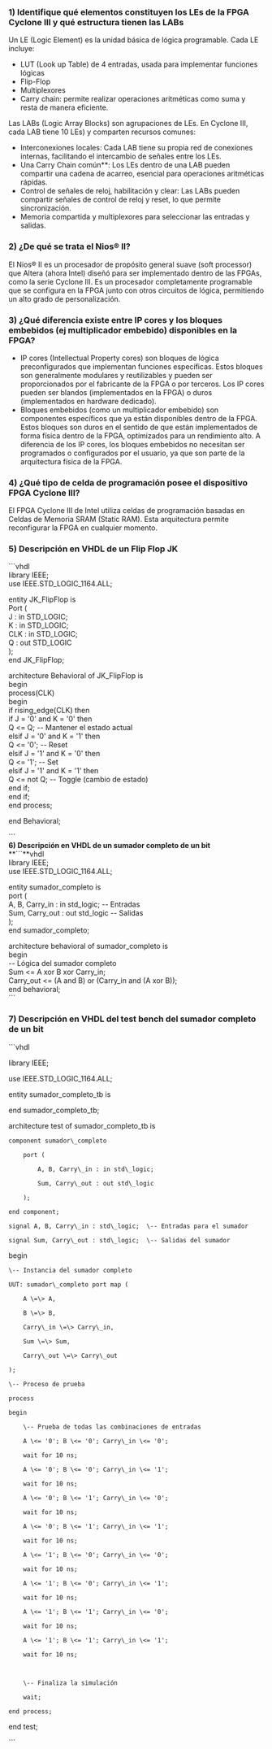 ### **1\) Identifique qué elementos constituyen los LEs de la FPGA Cyclone III y qué estructura tienen las LABs**

 Un LE (Logic Element) es la unidad básica de lógica programable. Cada LE incluye: 

* LUT (Look up Table) de 4 entradas, usada para implementar funciones lógicas  
* Flip-Flop  
* Multiplexores  
* Carry chain: permite realizar operaciones aritméticas como suma y resta de manera eficiente.

Las LABs (Logic Array Blocks) son agrupaciones de LEs. En Cyclone III, cada LAB tiene 10 LEs) y comparten recursos comunes:

* Interconexiones locales: Cada LAB tiene su propia red de conexiones internas, facilitando el intercambio de señales entre los LEs.  
* Una Carry Chain común\*\*: Los LEs dentro de una LAB pueden compartir una cadena de acarreo, esencial para operaciones aritméticas rápidas.  
* Control de señales de reloj, habilitación y clear: Las LABs pueden compartir señales de control de reloj y reset, lo que permite sincronización.  
* Memoria compartida y multiplexores para seleccionar las entradas y salidas.

### **2\) ¿De qué se trata el Nios® II?**

El Nios® II es un procesador de propósito general suave (soft processor) que Altera (ahora Intel) diseñó para ser implementado dentro de las FPGAs, como la serie Cyclone III. Es un procesador completamente programable que se configura en la FPGA junto con otros circuitos de lógica, permitiendo un alto grado de personalización.

### **3\) ¿Qué diferencia existe entre IP cores y los bloques embebidos (ej multiplicador embebido) disponibles en la FPGA?**

* IP cores (Intellectual Property cores) son bloques de lógica preconfigurados que implementan funciones específicas. Estos bloques son generalmente modulares y reutilizables y pueden ser proporcionados por el fabricante de la FPGA o por terceros. Los IP cores pueden ser blandos (implementados en la FPGA) o duros (implementados en hardware dedicado).  
* Bloques embebidos (como un multiplicador embebido) son componentes específicos que ya están disponibles dentro de la FPGA. Estos bloques son duros en el sentido de que están implementados de forma física dentro de la FPGA, optimizados para un rendimiento alto. A diferencia de los IP cores, los bloques embebidos no necesitan ser programados o configurados por el usuario, ya que son parte de la arquitectura física de la FPGA.

### **4\) ¿Qué tipo de celda de programación posee el dispositivo FPGA Cyclone III?**

El FPGA Cyclone III de Intel utiliza celdas de programación basadas en Celdas de Memoria SRAM (Static RAM). Esta arquitectura permite reconfigurar la FPGA en cualquier momento. 

### **5\) Descripción en VHDL de un Flip Flop JK**

\`\`\`vhdl  
library IEEE;  
use IEEE.STD\_LOGIC\_1164.ALL;

entity JK\_FlipFlop is  
    Port (  
        J   : in  STD\_LOGIC;  
        K   : in  STD\_LOGIC;  
        CLK : in  STD\_LOGIC;  
        Q   : out STD\_LOGIC  
    );  
end JK\_FlipFlop;

architecture Behavioral of JK\_FlipFlop is  
begin  
    process(CLK)  
    begin  
        if rising\_edge(CLK) then  
            if J \= '0' and K \= '0' then  
                Q \<= Q;             \-- Mantener el estado actual  
            elsif J \= '0' and K \= '1' then  
                Q \<= '0';           \-- Reset  
            elsif J \= '1' and K \= '0' then  
                Q \<= '1';           \-- Set  
            elsif J \= '1' and K \= '1' then  
                Q \<= not Q;         \-- Toggle (cambio de estado)  
            end if;  
        end if;  
    end process;

end Behavioral;

\`\`\`  
**6\) Descripción en VHDL de un sumador completo de un bit**  
**\`\`\`**vhdl  
library IEEE;  
use IEEE.STD\_LOGIC\_1164.ALL;

entity sumador\_completo is  
    port (  
        A, B, Carry\_in : in std\_logic;   \-- Entradas  
        Sum, Carry\_out : out std\_logic   \-- Salidas  
    );  
end sumador\_completo;

architecture behavioral of sumador\_completo is  
begin  
    \-- Lógica del sumador completo  
    Sum \<= A xor B xor Carry\_in;                   
    Carry\_out \<= (A and B) or (Carry\_in and (A xor B));    
end behavioral;  
\`\`\`

### **7\) Descripción en VHDL del test bench del sumador completo de un bit**

\`\`\`vhdl

library IEEE;

use IEEE.STD\_LOGIC\_1164.ALL;

entity sumador\_completo\_tb is

end sumador\_completo\_tb;

architecture test of sumador\_completo\_tb is

    component sumador\_completo

        port (

            A, B, Carry\_in : in std\_logic;

            Sum, Carry\_out : out std\_logic

        );

    end component;

    signal A, B, Carry\_in : std\_logic;  \-- Entradas para el sumador

    signal Sum, Carry\_out : std\_logic;  \-- Salidas del sumador

begin

    \-- Instancia del sumador completo

    UUT: sumador\_completo port map (

        A \=\> A,

        B \=\> B,

        Carry\_in \=\> Carry\_in,

        Sum \=\> Sum,

        Carry\_out \=\> Carry\_out

    );

    \-- Proceso de prueba

    process

    begin

        \-- Prueba de todas las combinaciones de entradas

        A \<= '0'; B \<= '0'; Carry\_in \<= '0';

        wait for 10 ns;

        A \<= '0'; B \<= '0'; Carry\_in \<= '1';

        wait for 10 ns;

        A \<= '0'; B \<= '1'; Carry\_in \<= '0';

        wait for 10 ns;

        A \<= '0'; B \<= '1'; Carry\_in \<= '1';

        wait for 10 ns;

        A \<= '1'; B \<= '0'; Carry\_in \<= '0';

        wait for 10 ns;

        A \<= '1'; B \<= '0'; Carry\_in \<= '1';

        wait for 10 ns;

        A \<= '1'; B \<= '1'; Carry\_in \<= '0';

        wait for 10 ns;

        A \<= '1'; B \<= '1'; Carry\_in \<= '1';

        wait for 10 ns;

        

        \-- Finaliza la simulación

        wait;

    end process;

end test;

\`\`\`